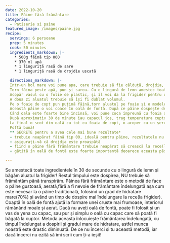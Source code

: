 ```yaml
---
date: 2022-10-20
title: Pâine fără frământare
categories:
  - Patiserie si paine
featured_image: /images/paine.jpg
recipe:
  servings: 6 persoane
  prep: 5 minutes
  cook: 50 minutes
  ingredients_markdown: |-
    * 500g făină tip 000
    * 370 ml apă
    * 1 linguriță rasă de sare
    * 1 linguriță rasă de drojdie uscată

  directions_markdown: |-
  Într-un bol mare voi pune apa, care trebuie să fie călduță, drojdia, amestec bine cu o lingură și o lasa deoparte pentru 10 minute pentru a se activa drojdia.
  Torn făina peste apă, pun și sarea. Cu o lingură de lemn amestec toate ingredientele până se omogenizează, iar făina este încorportă. Este nevoie de maxim 1 minut, această rețetă nu necesită frământare așa că, odată încorporată făina, ne putem opri din amestecare.
  Acopăr vasul cu o folie de plastic, și îl voi da la frigider pentru un minim de 12 ore. 
  A doua zi aluatul trebuie să își fi dublat volumul.
  Pe o foaie de copt pun puțină făină,torn aluatul pe foaie și o modelez în formă de bilă. O acopăr cu un șervet de bucătărie și o las să crească din nou pentru 1-2 ore.
  Această pâine o voi coace în oală de fontă. După ce pâine dospește de 1 oră, este momentul să dau drumul la cuptor la 230 de grade Celsius. în cuptorul rece voi băga și oala de fontă cu capac pentru a se încalzii odată cu cutorul și aceasta, înnainte de a pune aluatul de pâine în oală. Înnainte de a pune aluatul de pâine la cuptor va trebui să o crestez pe mijloc cu un cuțit ascuțit.
  Când oala este foarte bine încinsă, voi pune coca împreună cu foaia de copt, pun capacul. Voi da totul la cuptor la 230 de grade Celsius pentru 25-30 de minute. 
  Dupâ aproximativ 30 de minute iau capacul jos, trag temperatura cuptorului la 210 grade și voi mai lăsa pentru alte 20 de minute sau până pâinea este frumos rumenită
  La final o scot din oală cu tot cu foaia de copt, o acoper cu un șervet de bucătărie curat și o voi lăsa așa să se răcească.
  Poftă bună!
  ** SECRETE pentru a avea cele mai bune rezultate*
  - trebuie neapărat făină tip 00, ideală pentru pâine, rezultatele nu vor fi aceleași dacă nu aveți o făină cu indice mare de gluten
  - asigurați-vă că drojdia este proaspătă
  - fiind o pâine fără frământare trebuie neapărat să crească la rece(la frigider) pentru un minim de 12 ore
  - gătită în oală de fontă este foarte importantă deoarece aceasta păstrează bine căldura, astfel ținând loc la piatra de la cuptor. Dacă totuși nu aveți puteți să o puneți într-o tavă sau chiar un ceaun

---
```

Se amestecă toate ingredientele în 30 de secunde cu o lingură de lemn și băgăm aluatul la frigider! Restul timpului este dospirea, NU trebuie să frământăm până transpirăm.
Pâinea fără frământare este o metodă de face o pâine gustoasă, aerată,fără a fi nevoie de frământare îndelungată așa cum este necesar la o pâine tradițională, folosind un grad de hidratare mare(70%) și având un timp de dospire mai îndelungare la rece(la frigider). 
Coaptă în oală de fontă ajută la formare unei cruste mai frumoase, interiorul rămânând moale și aerat. Dacă nu aveți oală de fontă, poate fi folosit și un vas de yena cu capac, sau pur și simplu o oală cu capac care să poată fi băgată la cuptor.
Metoda aceasta înlocuiește frământarea îndelungată, cu timpul îndelungat a dospirii și gradul mare de hidratare, astfel munca noastră este drastic diminuată.
De ce nu încerci și tu această metodă, iar dacă încerci nu ezită să îmi scrii cum ți-a ieșit! 


